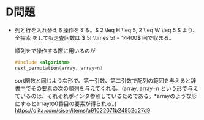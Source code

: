 # D問題
- 列と行を入れ替える操作をする。$ 2 \leq H \leq 5, 2 \leq W \leq 5 $ より、全探索 をしても走査回数は $ 5! \times 5! = 14400$ 回で収まる。
    
    順列をで操作する際に用いるのが
    ```c++
    #include <algorithm>
    next_permutation(array, array+n)
    ```
    sort関数と同じような形で、第一引数、第二引数で配列の範囲を与えると辞書中でその要素の次の順列を与えてくれる。(array, array+n という形で与えているのは、それぞれポインタ参照しているためである。*arrayのような形にするとarrayの0番目の要素が得られる。)
    https://qiita.com/siser/items/a91022071b24952d27d9